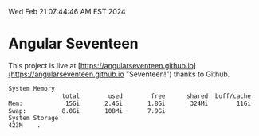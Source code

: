 Wed Feb 21 07:44:46 AM EST 2024

# Angular Seventeen


This project is live at [https://angularseventeen.github.io](https://angularseventeen.github.io "Seventeen!") thanks to Github.

```bash
System Memory
               total        used        free      shared  buff/cache   available
Mem:            15Gi       2.4Gi       1.8Gi       324Mi        11Gi        12Gi
Swap:          8.0Gi       108Mi       7.9Gi
System Storage
423M	.
